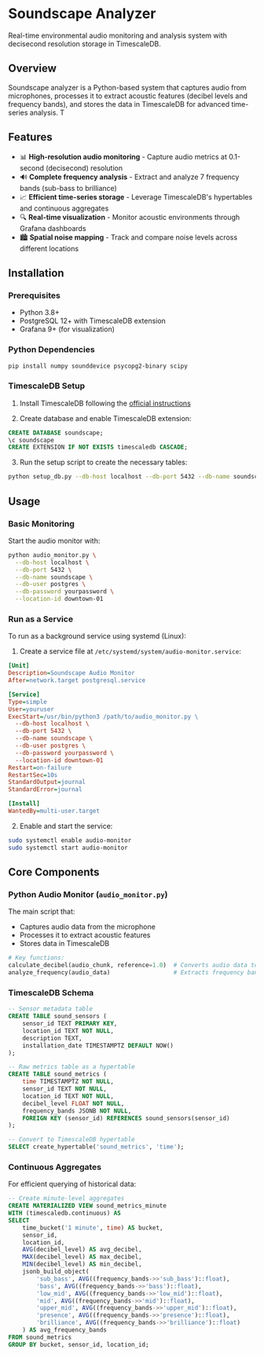 # Soundscape Analyzer

Real-time environmental audio monitoring and analysis system with decisecond resolution storage in TimescaleDB.

## Overview

Soundscape analyzer is a Python-based system that captures audio from microphones, processes it to extract acoustic features (decibel levels and frequency bands), and stores the data in TimescaleDB for advanced time-series analysis. T

## Features

- 📊 **High-resolution audio monitoring** - Capture audio metrics at 0.1-second (decisecond) resolution
- 🔊 **Complete frequency analysis** - Extract and analyze 7 frequency bands (sub-bass to brilliance)
- 📈 **Efficient time-series storage** - Leverage TimescaleDB's hypertables and continuous aggregates
- 🔍 **Real-time visualization** - Monitor acoustic environments through Grafana dashboards
- 🏙️ **Spatial noise mapping** - Track and compare noise levels across different   locations

## Installation

### Prerequisites

- Python 3.8+
- PostgreSQL 12+ with TimescaleDB extension
- Grafana 9+ (for visualization)

### Python Dependencies

```bash
pip install numpy sounddevice psycopg2-binary scipy
```

### TimescaleDB Setup

1. Install TimescaleDB following the [official instructions](https://docs.timescale.com/install/latest/self-hosted/)

2. Create database and enable TimescaleDB extension:

```sql
CREATE DATABASE soundscape;
\c soundscape
CREATE EXTENSION IF NOT EXISTS timescaledb CASCADE;
```

3. Run the setup script to create the necessary tables:

```bash
python setup_db.py --db-host localhost --db-port 5432 --db-name soundscape --db-user postgres --db-password yourpassword
```

## Usage

### Basic Monitoring

Start the audio monitor with:

```bash
python audio_monitor.py \
  --db-host localhost \
  --db-port 5432 \
  --db-name soundscape \
  --db-user postgres \
  --db-password yourpassword \
  --location-id downtown-01
```

### Run as a Service

To run as a background service using systemd (Linux):

1. Create a service file at `/etc/systemd/system/audio-monitor.service`:

```ini
[Unit]
Description=Soundscape Audio Monitor
After=network.target postgresql.service

[Service]
Type=simple
User=youruser
ExecStart=/usr/bin/python3 /path/to/audio_monitor.py \
  --db-host localhost \
  --db-port 5432 \
  --db-name soundscape \
  --db-user postgres \
  --db-password yourpassword \
  --location-id downtown-01
Restart=on-failure
RestartSec=10s
StandardOutput=journal
StandardError=journal

[Install]
WantedBy=multi-user.target
```

2. Enable and start the service:

```bash
sudo systemctl enable audio-monitor
sudo systemctl start audio-monitor
```

## Core Components

### Python Audio Monitor (`audio_monitor.py`)

The main script that:
- Captures audio data from the microphone
- Processes it to extract acoustic features
- Stores data in TimescaleDB

```python
# Key functions:
calculate_decibel(audio_chunk, reference=1.0)  # Converts audio data to decibel scale
analyze_frequency(audio_data)                  # Extracts frequency bands from audio data 
```

### TimescaleDB Schema

```sql
-- Sensor metadata table
CREATE TABLE sound_sensors (
    sensor_id TEXT PRIMARY KEY,
    location_id TEXT NOT NULL,
    description TEXT,
    installation_date TIMESTAMPTZ DEFAULT NOW()
);

-- Raw metrics table as a hypertable
CREATE TABLE sound_metrics (
    time TIMESTAMPTZ NOT NULL,
    sensor_id TEXT NOT NULL,
    location_id TEXT NOT NULL,
    decibel_level FLOAT NOT NULL,
    frequency_bands JSONB NOT NULL,
    FOREIGN KEY (sensor_id) REFERENCES sound_sensors(sensor_id)
);

-- Convert to TimescaleDB hypertable
SELECT create_hypertable('sound_metrics', 'time');
```

### Continuous Aggregates

For efficient querying of historical data:

```sql
-- Create minute-level aggregates
CREATE MATERIALIZED VIEW sound_metrics_minute
WITH (timescaledb.continuous) AS
SELECT
    time_bucket('1 minute', time) AS bucket,
    sensor_id,
    location_id,
    AVG(decibel_level) AS avg_decibel,
    MAX(decibel_level) AS max_decibel,
    MIN(decibel_level) AS min_decibel,
    jsonb_build_object(
        'sub_bass', AVG((frequency_bands->>'sub_bass')::float),
        'bass', AVG((frequency_bands->>'bass')::float),
        'low_mid', AVG((frequency_bands->>'low_mid')::float),
        'mid', AVG((frequency_bands->>'mid')::float),
        'upper_mid', AVG((frequency_bands->>'upper_mid')::float),
        'presence', AVG((frequency_bands->>'presence')::float),
        'brilliance', AVG((frequency_bands->>'brilliance')::float)
    ) AS avg_frequency_bands
FROM sound_metrics
GROUP BY bucket, sensor_id, location_id;
```
